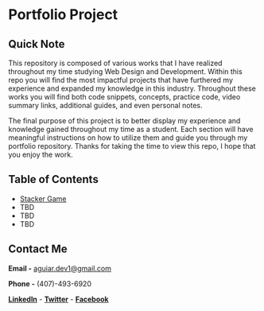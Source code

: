 # Portfolio Project

## Quick Note

This repository is composed of various works that I have realized throughout my time studying Web Design and Development. Within this repo you will find the most impactful projects that have furthered my experience and expanded my knowledge in this industry. Throughout these works you will find both code snippets, concepts, practice code, video summary links, additional guides, and even personal notes.

The final purpose of this project is to better display my experience and knowledge gained throughout my time as a student. Each section will have meaningful instructions on how to utilize them and guide you through my portfolio repository. Thanks for taking the time to view this repo, I hope that you enjoy the work.

## Table of Contents

- [Stacker Game](./tree/master/Stacker_Game/)
- TBD
- TBD
- TBD

## Contact Me

**Email -** aguiar.dev1@gmail.com

**Phone -** (407)-493-6920

**[LinkedIn](https://www.linkedin.com/in/aguiar-dev)** - **[Twitter](https://twitter.com/aguiar_dev)** - **[Facebook](https://www.facebook.com/aguiar.dev)**
